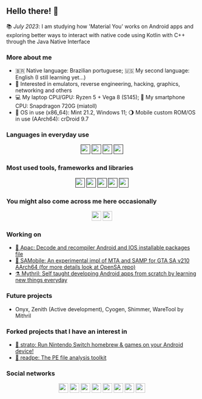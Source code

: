 ## Hello there! 👋
📚 _July 2023_: I am studying how 'Material You' works on Android apps and exploring better ways to interact with native code using Kotlin with C++ through the Java Native Interface

### More about me
* 🇧🇷 Native language: Brazilian portuguese; 🇺🇸 My second language: English (I still learning yet...)
* 🦉 Interested in emulators, reverse engineering, hacking, graphics, networking and others
* 💻 My laptop CPU/GPU: Ryzen 5 + Vega 8 (S145); 📱 My smartphone CPU: Snapdragon 720G (miatoll)
* 🐧 OS in use (x86_64): Mint 21.2, Windows 11; 🌖 Mobile custom ROM/OS in use (AArch64): crDroid 9.7

### Languages in everyday use
<div align="center">
<a href=""><img src="https://img.shields.io/badge/C%2B%2B-00599C?style=for-the-badge&logo=c%2B%2B&logoColor=white" height="25px"></a>
<a href=""><img src="https://img.shields.io/badge/C-00599C?style=for-the-badge&logo=c&logoColor=white" height="25px"></a>
<a href=""><img src="https://img.shields.io/badge/Kotlin-0095D5?&style=for-the-badge&logo=kotlin&logoColor=white" height="25px"></a>
<a href=""><img src="https://img.shields.io/badge/Rust-black?style=for-the-badge&logo=rust&logoColor=#E57324" height="25px"></a>
</div>

### Most used tools, frameworks and libraries
<div align="center">
<a href=""><img src="https://img.shields.io/badge/SQLite-07405E?style=for-the-badge&logo=sqlite&logoColor=white" height="25px"></a>
<a href=""><img src="https://img.shields.io/badge/Docker-2496ED?style=for-the-badge&logo=docker&logoColor=white" height="25px"></a>
<a href=""><img src="https://img.shields.io/badge/MariaDB-003545?style=for-the-badge&logo=mariadb&logoColor=white" height="25px"></a>
<a href=""><img src="https://img.shields.io/badge/chatGPT-74aa9c?style=for-the-badge&logo=openai&logoColor=white" height="25px"></a>
<a href=""><img src="https://img.shields.io/badge/Android-3DDC84?style=for-the-badge&logo=android&logoColor=white" height="25px"></a>
</div>

### You might also come across me here occasionally
<div align="center">
<a href="https://leetcode.com/beloncode"><img src="https://img.shields.io/badge/LeetCode-000000?style=for-the-badge&logo=LeetCode&logoColor=#d16c06" height="25px"></a>
<a href="https://tryhackme.com/p/beloncode"><img src="https://img.shields.io/badge/-TryHackMe-%23212C42?style=for-the-badge&logo=tryhackme&logoColor=white" height="25px"></a>
</div>

### Working on
- [🍙 Apac: Decode and recompiler Android and IOS installable packages file](https://github.com/beloncode/apac)
- [👀 SAMobile: An experimental impl of MTA and SAMP for GTA SA v210 AArch64 (for more details look at OpenSA repo)](https://github.com/beloncode/SAMobile)
- [⚗️ Mythril: Self taught developing Android apps from scratch by learning new things everyday](https://github.com/mithrilorg)

### Future projects
- Onyx, Zenith (Active development), Cyogen, Shimmer, WareTool by Mithril

### Forked projects that I have an interest in
- [🍄 strato: Run Nintendo Switch homebrew & games on your Android device!](https://github.com/beloncode/strato)
- [🔎 readpe: The PE file analysis toolkit](https://github.com/beloncode/readpe)

### Social networks
<div align="center">
<a href="https://www.instagram.com/beloncode"><img src="https://img.shields.io/badge/Instagram-E4405F?style=for-the-badge&logo=instagram&logoColor=white" height="25px"></a>
<a href="https://www.reddit.com/u/beloncode"><img src="https://img.shields.io/badge/Reddit-%23FF4500.svg?style=for-the-badge&logo=Reddit&logoColor=white" height="25px"></a>
<a href="https://t.me/beloncode"><img src="https://img.shields.io/badge/Telegram-2CA5E0?style=for-the-badge&logo=telegram&logoColor=white" height="25px"></a>
<a href="https://discord.com/users/beloncode#0279"><img src="https://img.shields.io/badge/Discord-7289DA?style=for-the-badge&logo=discord&logoColor=white" height="25px"></a>
<a href="https://twitter.com/beloncode"><img src="https://img.shields.io/badge/Twitter-%231DA1F2.svg?style=for-the-badge&logo=Twitter&logoColor=white" height="25px"></a>
<a href="https://mastodon.social/@beloncode"><img src="https://img.shields.io/badge/Mastodon-6364FF?style=for-the-badge&logo=Mastodon&logoColor=white" height="25px"></a>
<a href="https://www.linkedin.com/in/gabriel-correia-970a84256/"><img src="https://img.shields.io/badge/LinkedIn-0077B5?style=for-the-badge&logo=LinkedIn&logoColor=white" height="25px"></a>
<a href="https://www.youtube.com/@beloncode"><img src="https://img.shields.io/badge/YouTube-%23FF0000.svg?style=for-the-badge&logo=YouTube&logoColor=white" height="25px"></a>
</div>

